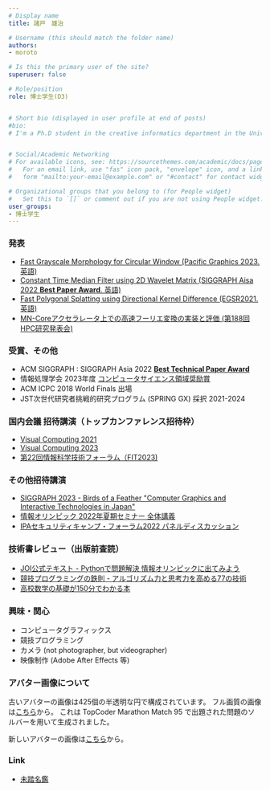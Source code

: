 ```yaml
---
# Display name
title: 諸戸　雄治

# Username (this should match the folder name)
authors: 
- moroto

# Is this the primary user of the site?
superuser: false

# Role/position
role: 博士学生(D3)


# Short bio (displayed in user profile at end of posts)
#bio: 
# I'm a Ph.D student in the creative informatics department in the University of Tokyo


# Social/Academic Networking
# For available icons, see: https://sourcethemes.com/academic/docs/page-builder/#icons
#   For an email link, use "fas" icon pack, "envelope" icon, and a link in the
#   form "mailto:your-email@example.com" or "#contact" for contact widget.

# Organizational groups that you belong to (for People widget)
#   Set this to `[]` or comment out if you are not using People widget.
user_groups:
- 博士学生
---
```



### 発表
- [Fast Grayscale Morphology for Circular Window (Pacific Graphics 2023. 英語)](../../../en/publication/pg23_morphology/)
- [Constant Time Median Filter using 2D Wavelet Matrix (SIGGRAPH Aisa 2022 **Best Paper Award**. 英語)](../../../en/publication/sigga22_wmatrix_median/)
- [Fast Polygonal Splatting using Directional Kernel Difference (EGSR2021. 英語)](../../../en/publication/egsr21_blur/)
- [MN-Coreアクセラレータ上での高速フーリエ変換の実装と評価 (第188回HPC研究発表会)](https://ipsj.ixsq.nii.ac.jp/ej/?action=pages_view_main&active_action=repository_view_main_item_detail&item_id=225178&item_no=1&page_id=13&block_id=8)

### 受賞、その他
- ACM SIGGRAPH : SIGGRAPH Asia 2022 [**Best Technical Paper Award**](https://sa2022.siggraph.org/en/attend/award-winners/)
- 情報処理学会 2023年度 [コンピュータサイエンス領域奨励賞](https://www.ipsj.or.jp/award/cs-award.html)
- ACM ICPC 2018 World Finals 出場
- JST次世代研究者挑戦的研究プログラム (SPRING GX) 採択 2021-2024

### 国内会議 招待講演（トップカンファレンス招待枠）
- [Visual Computing 2021](https://cgvi.jp/vc2021/program/oral/#intl_paper_02)
- [Visual Computing 2023](https://visualcomputing.jp/vc2023/program/oral/#siggraph_paper_02)
- [第22回情報科学技術フォーラム（FIT2023)](https://onsite.gakkai-web.net/fit2023/abstract/data/html/event/event_TCS6-1.html)

### その他招待講演
- [SIGGRAPH 2023 - Birds of a Feather "Computer Graphics and Interactive Technologies in Japan"](https://s2023.siggraph.org/presentation/?id=villip_121&sess=sess438)
- [情報オリンピック 2022年夏期セミナー 全体講義](https://www2.ioi-jp.org/seminar/2022/summer-semi.html)
- [IPAセキュリティキャンプ・フォーラム2022 パネルディスカッション](https://www.ipa.go.jp/jinzai/security-camp/2021/forum2022.html)

### 技術書レビュー（出版前査読）
- [JOI公式テキスト - Pythonで問題解決 情報オリンピックに出てみよう](https://www.jikkyo.co.jp/book/detail/22510044)
- [競技プログラミングの鉄則 - アルゴリズム力と思考力を高める77の技術](https://book.mynavi.jp/ec/products/detail/id=131288)
- [高校数学の基礎が150分でわかる本](https://www.diamond.co.jp/book/9784478117804.html)

### 興味・関心
- コンピュータグラフィックス
- 競技プログラミング
- カメラ (not photographer, but videographer)
- 映像制作 (Adobe After Effects 等)

### アバター画像について
古いアバターの画像は425個の半透明な円で構成されています。
フル画質の画像は[こちら](./avatar_circle.jpg)から。
これは TopCoder Marathon Match 95 で出題された問題のソルバーを用いて生成されました。

新しいアバターの画像は[こちら](./avatar.jpg)から。




### Link
- [未踏名鑑](https://scrapbox.io/mitou-meikan/%E8%AB%B8%E6%88%B8_%E9%9B%84%E6%B2%BB)
